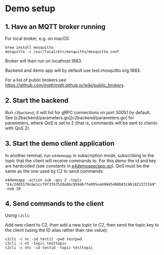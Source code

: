 # Demo setup


## 1. Have an MQTT broker running

For local broker, e.g. on macOS:

```
brew install mosquitto
mosquitto -c /usr/local/etc/mosquitto/mosquitto.conf
```

Broker will then run on localhost:1883.

Backend and demo app will by default use test.mosquitto.org:1883.

For a list of public brokers see <https://github.com/mqtt/mqtt.github.io/wiki/public_brokers>.

## 2. Start the backend

Run `c2backend`, it will list for gRPC connections on port 50051 by default. 
See [c2backend/parameters.go][c2backend/parameters.go] for parameters, where QoS is set to 2 (that is, commands will be sent to clients with QoS 2).


## 3. Start the demo client application

In another reminal, run `e4demoapp` in subscription mode, subscribing to the topic that the client will receive commands to.
For this demo the id and key are hardcoded (see constants in [e4demoapp/app.go](e4demoapp/app.go)).
QoS must be the same as the one used by C2 to send commands:

```
e4demoapp -action sub -qos 2 -topic "E4/2dd31f9cbe1ccf9f3f67520a8bc9594b7fe095ea69945408b83c861021372169" -num 10
```

## 4. Send commands to the client 

Using `c2cli`:

Add new client to C2, then add a new topic to C2, then send the topic key to the client (using the ID alias rather than raw value):

```
c2cli -c nc -id testit -pwd testpwd
c2cli -c nt -topic testtopic
c2cli -c ntc -id testid -topic testtopic
```


